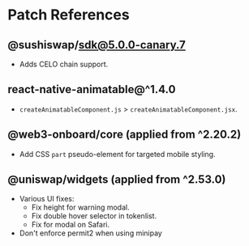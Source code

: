 # Patch References

## @sushiswap/sdk@5.0.0-canary.7

-   Adds CELO chain support.

## react-native-animatable@^1.4.0

-   `createAnimatableComponent.js` > `createAnimatableComponent.jsx`.

## @web3-onboard/core (applied from ^2.20.2)

-   Add CSS `part` pseudo-element for targeted mobile styling.

## @uniswap/widgets (applied from ^2.53.0)

-   Various UI fixes:
    -   Fix height for warning modal.
    -   Fix double hover selector in tokenlist.
    -   Fix for modal on Safari.
-   Don't enforce permit2 when using minipay
